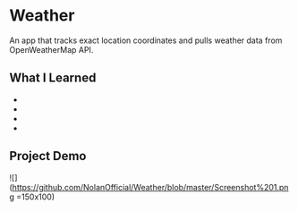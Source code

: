 # Weather
An app that tracks exact location coordinates and pulls weather data from OpenWeatherMap API.

## What I Learned
*
*
*
*

## Project Demo
![](https://github.com/NolanOfficial/Weather/blob/master/Screenshot%201.png =150x100)
